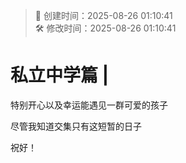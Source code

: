 <!-- timestamp inserted -->
> 📄 创建时间：2025-08-26 01:10:41  
> 🛠️ 修改时间：2025-08-26 01:10:41

# 私立中学篇 | 

特别开心以及幸运能遇见一群可爱的孩子

尽管我知道交集只有这短暂的日子

祝好！